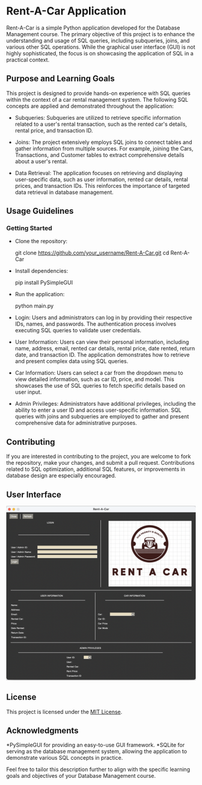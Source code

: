 # Rent-A-Car Application

Rent-A-Car is a simple Python application developed for the Database Management course. The primary objective of this project is to enhance the understanding and usage of SQL queries, including subqueries, joins, and various other SQL operations. While the graphical user interface (GUI) is not highly sophisticated, the focus is on showcasing the application of SQL in a practical context.

## Purpose and Learning Goals

This project is designed to provide hands-on experience with SQL queries within the context of a car rental management system. The following SQL concepts are applied and demonstrated throughout the application:

* Subqueries: Subqueries are utilized to retrieve specific information related to a user's rental transaction, such as the rented car's details, rental price, and transaction ID.

* Joins: The project extensively employs SQL joins to connect tables and gather information from multiple sources. For example, joining the Cars, Transactions, and Customer tables to extract comprehensive details about a user's rental.

* Data Retrieval: The application focuses on retrieving and displaying user-specific data, such as user information, rented car details, rental prices, and transaction IDs. This reinforces the importance of targeted data retrieval in database management.

## Usage Guidelines

### Getting Started

* Clone the repository:

	git clone https://github.com/your_username/Rent-A-Car.git
	cd Rent-A-Car

* Install dependencies:

	pip install PySimpleGUI

* Run the application:

	python main.py

* Login: Users and administrators can log in by providing their respective IDs, names, and passwords. The authentication process involves executing SQL queries to validate user credentials.

* User Information: Users can view their personal information, including name, address, email, rented car details, rental price, date rented, return date, and transaction ID. The application demonstrates how to retrieve and present complex data using SQL queries.

* Car Information: Users can select a car from the dropdown menu to view detailed information, such as car ID, price, and model. This showcases the use of SQL queries to fetch specific details based on user input.

* Admin Privileges: Administrators have additional privileges, including the ability to enter a user ID and access user-specific information. SQL queries with joins and subqueries are employed to gather and present comprehensive data for administrative purposes.

## Contributing

If you are interested in contributing to the project, you are welcome to fork the repository, make your changes, and submit a pull request. Contributions related to SQL optimization, additional SQL features, or improvements in database design are especially encouraged.

## User Interface 
![](ScreenShoots/GUI-ScreenShot.png)
## License

This project is licensed under the [MIT License](LICENSE.md).

## Acknowledgments

*PySimpleGUI for providing an easy-to-use GUI framework.
*SQLite for serving as the database management system, allowing the application to demonstrate various SQL concepts in practice.

Feel free to tailor this description further to align with the specific learning goals and objectives of your Database Management course.
